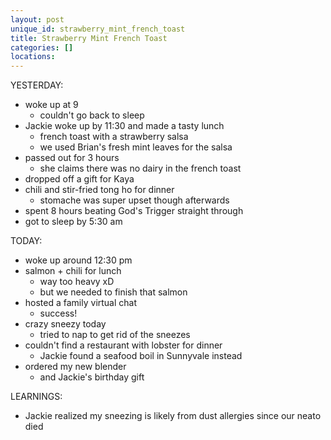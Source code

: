 ```yaml
---
layout: post
unique_id: strawberry_mint_french_toast
title: Strawberry Mint French Toast
categories: []
locations: 
---
```


YESTERDAY:
* woke up at 9
  * couldn't go back to sleep
* Jackie woke up by 11:30 and made a tasty lunch
  * french toast with a strawberry salsa
  * we used Brian's fresh mint leaves for the salsa
* passed out for 3 hours
  * she claims there was no dairy in the french toast
* dropped off a gift for Kaya
* chili and stir-fried tong ho for dinner
  * stomache was super upset though afterwards
* spent 8 hours beating God's Trigger straight through
* got to sleep by 5:30 am

TODAY:
* woke up around 12:30 pm
* salmon + chili for lunch
  * way too heavy xD
  * but we needed to finish that salmon
* hosted a family virtual chat
  * success!
* crazy sneezy today
  * tried to nap to get rid of the sneezes
* couldn't find a restaurant with lobster for dinner
  * Jackie found a seafood boil in Sunnyvale instead
* ordered my new blender
  * and Jackie's birthday gift

LEARNINGS:
* Jackie realized my sneezing is likely from dust allergies since our neato died
